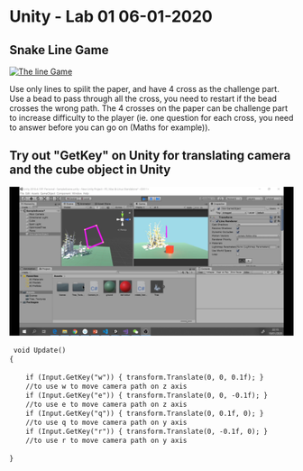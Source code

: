 # Unity - Lab 01 06-01-2020

## Snake Line Game
[![The line Game](img)](https://youtu.be/U2EbtUndXVg)

Use only lines to spilit the paper, and have 4 cross as the challenge part. Use a bead to pass through all the cross, you need to restart if the bead crosses the wrong path. The 4 crosses on the paper can be challenge part to increase difficulty to the player (ie. one question for each cross, you need to answer before you can go on (Maths for example)).
## Try out "GetKey" on Unity for translating camera and the cube object in Unity

[![practice](https://github.com/muziFiona/Uni-Response/blob/master/Advanced_Visualisation_and_Computational_Environments/Week1_06_01_2020/media/2020-01-19%2022-15-23_Moment.jpg)](https://youtu.be/5QKN94XR8ss)

>
     void Update()
    {

        if (Input.GetKey("w")) { transform.Translate(0, 0, 0.1f); }
        //to use w to move camera path on z axis
        if (Input.GetKey("e")) { transform.Translate(0, 0, -0.1f); }
        //to use e to move camera path on z axis
        if (Input.GetKey("q")) { transform.Translate(0, 0.1f, 0); }
        //to use q to move camera path on y axis
        if (Input.GetKey("r")) { transform.Translate(0, -0.1f, 0); }
        //to use r to move camera path on y axis

    }